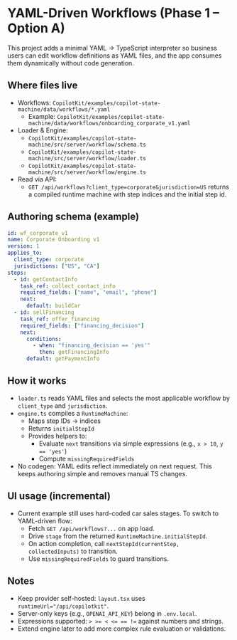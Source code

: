 # YAML-Driven Workflows (Phase 1 – Option A)

This project adds a minimal YAML → TypeScript interpreter so business users can edit workflow definitions as YAML files, and the app consumes them dynamically without code generation.

## Where files live
- Workflows: `CopilotKit/examples/copilot-state-machine/data/workflows/*.yaml`
  - Example: `CopilotKit/examples/copilot-state-machine/data/workflows/onboarding_corporate_v1.yaml`
- Loader & Engine:
  - `CopilotKit/examples/copilot-state-machine/src/server/workflow/schema.ts`
  - `CopilotKit/examples/copilot-state-machine/src/server/workflow/loader.ts`
  - `CopilotKit/examples/copilot-state-machine/src/server/workflow/engine.ts`
- Read via API:
  - `GET /api/workflows?client_type=corporate&jurisdiction=US` returns a compiled runtime machine with step indices and the initial step id.

## Authoring schema (example)
```yaml
id: wf_corporate_v1
name: Corporate Onboarding v1
version: 1
applies_to:
  client_type: corporate
  jurisdictions: ["US", "CA"]
steps:
  - id: getContactInfo
    task_ref: collect_contact_info
    required_fields: ["name", "email", "phone"]
    next:
      default: buildCar
  - id: sellFinancing
    task_ref: offer_financing
    required_fields: ["financing_decision"]
    next:
      conditions:
        - when: "financing_decision == 'yes'"
          then: getFinancingInfo
      default: getPaymentInfo
```

## How it works
- `loader.ts` reads YAML files and selects the most applicable workflow by `client_type` and `jurisdiction`.
- `engine.ts` compiles a `RuntimeMachine`:
  - Maps step IDs → indices
  - Returns `initialStepId`
  - Provides helpers to:
    - Evaluate `next` transitions via simple expressions (e.g., `x > 10`, `y == 'yes'`)
    - Compute `missingRequiredFields`
- No codegen: YAML edits reflect immediately on next request. This keeps authoring simple and removes manual TS changes.

## UI usage (incremental)
- Current example still uses hard-coded car sales stages. To switch to YAML-driven flow:
  - Fetch `GET /api/workflows?...` on app load.
  - Drive `stage` from the returned `RuntimeMachine.initialStepId`.
  - On action completion, call `nextStepId(currentStep, collectedInputs)` to transition.
  - Use `missingRequiredFields` to guard transitions.

## Notes
- Keep provider self-hosted: `layout.tsx` uses `runtimeUrl="/api/copilotkit"`.
- Server-only keys (e.g., `OPENAI_API_KEY`) belong in `.env.local`.
- Expressions supported: `> >= < <= == !=` against numbers and strings.
- Extend engine later to add more complex rule evaluation or validations.
